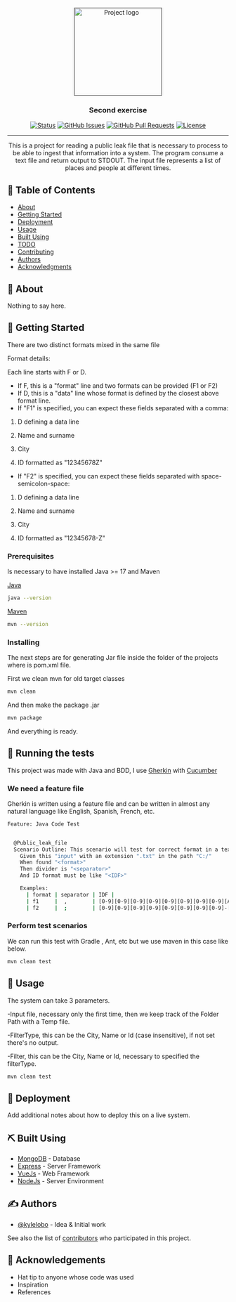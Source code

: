 <p align="center">
  <a href="" rel="noopener">
 <img width=200px height=200px src="https://i.imgur.com/6wj0hh6.jpg" alt="Project logo"></a>
</p>

<h3 align="center">Second exercise</h3>

<div align="center">

[![Status](https://img.shields.io/badge/status-active-success.svg)]()
[![GitHub Issues](https://img.shields.io/github/issues/laguileraab/secondex.svg)](https://github.com/laguileraab/secondex/issues)
[![GitHub Pull Requests](https://img.shields.io/github/issues-pr/laguileraab/secondex.svg)](https://github.com/laguileraab/secondex/pulls)
[![License](https://img.shields.io/badge/license-MIT-blue.svg)](/LICENSE)

</div>

---

<p align="center"> This is a project for reading a public leak file that is necessary to process to be able to ingest that information into a system. The program consume a text file and return output to STDOUT. The input file represents a list of places and people at different times.
    <br> 
</p>

## 📝 Table of Contents

- [About](#about)
- [Getting Started](#getting_started)
- [Deployment](#deployment)
- [Usage](#usage)
- [Built Using](#built_using)
- [TODO](../TODO.md)
- [Contributing](../CONTRIBUTING.md)
- [Authors](#authors)
- [Acknowledgments](#acknowledgement)

## 🧐 About <a name = "about"></a>

Nothing to say here.

## 🏁 Getting Started <a name = "getting_started"></a>

There are two distinct formats mixed in the same file

Format details:

Each line starts with F or D.
  - If F, this is a "format" line and two formats can be provided (F1 or F2) 
  - If D, this is a "data" line whose format is defined by the closest above format line. 
  - If "F1" is specified, you can expect these fields separated with a comma:
  
  1. D defining a data line

  2. Name and surname

  3. City

  4. ID formatted as "12345678Z"


- If "F2" is specified, you can expect these fields separated with space-semicolon-space:

1. D defining a data line

2. Name and surname

3. City

4. ID formatted as "12345678-Z"

### Prerequisites

Is necessary to have installed Java >= 17 and Maven

[Java](https://www.java.com)
```bash
java --version
```

[Maven](https://maven.apache.org)
```bash
mvn --version
```

### Installing

The next steps are for generating Jar file inside the folder of the projects where is pom.xml file.

First we clean mvn for old target classes
```bash
mvn clean
```

And then make the package .jar

```bash
mvn package
```

And everything is ready.

## 🔧 Running the tests <a name = "tests"></a>

This project was made with Java and BDD, I use [Gherkin](https://cucumber.io/docs/gherkin) with [Cucumber](https://cucumber.io)

### We need a feature file

Gherkin is written using a feature file and can be written in almost any natural language like English, Spanish, French, etc.

```bash
Feature: Java Code Test


  @Public_leak_file
  Scenario Outline: This scenario will test for correct format in a text file
    Given this "input" with an extension ".txt" in the path "C:/"
    When found "<format>"
    Then divider is "<separator>"
    And ID format must be like "<IDF>"

    Examples:
      | format | separator | IDF |
      | f1     |  ,        | [0-9][0-9][0-9][0-9][0-9][0-9][0-9][0-9][A-Z] |
      | f2     |  ;        | [0-9][0-9][0-9][0-9][0-9][0-9][0-9][0-9]-[A-Z] |

```

### Perform test scenarios

We can run this test with Gradle , Ant, etc but we use maven in this case like below.

```bash
mvn clean test
```

## 🎈 Usage <a name="usage"></a>

The system can take 3 parameters.

-Input file, necessary only the first time, then we keep track of the Folder Path with a Temp file. 

-FilterType, this can be the City, Name or Id (case insensitive), if not set there's no output.

-Filter, this can be the City, Name or Id, necessary to specified the filterType.


```bash
mvn clean test
```
## 🚀 Deployment <a name = "deployment"></a>

Add additional notes about how to deploy this on a live system.

## ⛏️ Built Using <a name = "built_using"></a>

- [MongoDB](https://www.mongodb.com/) - Database
- [Express](https://expressjs.com/) - Server Framework
- [VueJs](https://vuejs.org/) - Web Framework
- [NodeJs](https://nodejs.org/en/) - Server Environment

## ✍️ Authors <a name = "authors"></a>

- [@kylelobo](https://github.com/kylelobo) - Idea & Initial work

See also the list of [contributors](https://github.com/kylelobo/The-Documentation-Compendium/contributors) who participated in this project.

## 🎉 Acknowledgements <a name = "acknowledgement"></a>

- Hat tip to anyone whose code was used
- Inspiration
- References
